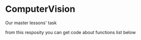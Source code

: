 # ComputerVision
Our master lessons' task

from this resposity you can get code about functions list below
